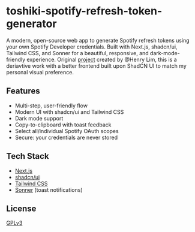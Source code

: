 # toshiki-spotify-refresh-token-generator

A modern, open-source web app to generate Spotify refresh tokens using your own Spotify Developer credentials. Built with Next.js, shadcn/ui, Tailwind CSS, and Sonner for a beautiful, responsive, and dark-mode-friendly experience. Original [project](https://github.com/andatoshiki/toshiki-spotify-refresh-token-generator) created by @Henry Lim, this is a deriavtive work with a better frontend built upon ShadCN UI to match my personal visual preference.

## Features
- Multi-step, user-friendly flow
- Modern UI with shadcn/ui and Tailwind CSS
- Dark mode support
- Copy-to-clipboard with toast feedback
- Select all/individual Spotify OAuth scopes
- Secure: your credentials are never stored

## Tech Stack
- [Next.js](https://nextjs.org/)
- [shadcn/ui](https://ui.shadcn.com/)
- [Tailwind CSS](https://tailwindcss.com/)
- [Sonner](https://sonner.emilkowal.ski/) (toast notifications)

## License

[GPLv3](./LICENSE)